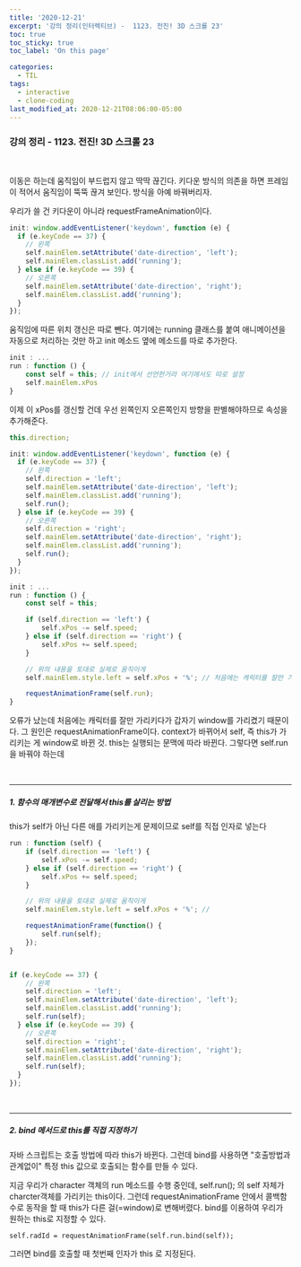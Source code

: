 ```yaml
---
title: '2020-12-21'
excerpt: '강의 정리(인터렉티브) -  1123. 전진! 3D 스크롤 23'
toc: true
toc_sticky: true
toc_label: 'On this page'

categories:
  - TIL
tags:
  - interactive
  - clone-coding
last_modified_at: 2020-12-21T08:06:00-05:00
---
```


### 강의 정리 - 1123. 전진! 3D 스크롤 23

<br />

이동은 하는데 움직임이 부드럽지 않고 딱딱 끊긴다. 키다운 방식의 의존을 하면 프레임이 적어서 움직임이 뚝뚝 끊겨 보인다. 방식을 아예 바꿔버리자.

우리가 쓸 건 키다운이 아니라 requestFrameAnimation이다.

```javascript
init: window.addEventListener('keydown', function (e) {
  if (e.keyCode == 37) {
    // 왼쪽
    self.mainElem.setAttribute('date-direction', 'left');
    self.mainElem.classList.add('running');
  } else if (e.keyCode == 39) {
    // 오른쪽
    self.mainElem.setAttribute('date-direction', 'right');
    self.mainElem.classList.add('running');
  }
});
```

움직임에 따른 위치 갱신은 따로 뺀다. 여기에는 running 클래스를 붙여 애니메이션을 자동으로 처리하는 것만 하고 init 메소드 옆에 메소드를 따로 추가한다.

```javascript
init : ...
run : function () {
    const self = this; // init에서 선언한거라 여기에서도 따로 설정
    self.mainElem.xPos
}
```

이제 이 xPos를 갱신할 건데 우선 왼쪽인지 오른쪽인지 방향을 판별해야하므로 속성을 추가해준다.

```javascript
this.direction;

init: window.addEventListener('keydown', function (e) {
  if (e.keyCode == 37) {
    // 왼쪽
    self.direction = 'left';
    self.mainElem.setAttribute('date-direction', 'left');
    self.mainElem.classList.add('running');
    self.run();
  } else if (e.keyCode == 39) {
    // 오른쪽
    self.direction = 'right';
    self.mainElem.setAttribute('date-direction', 'right');
    self.mainElem.classList.add('running');
    self.run();
  }
});
```

```javascript
init : ...
run : function () {
    const self = this;

    if (self.direction == 'left') {
        self.xPos -= self.speed;
    } else if (self.direction == 'right') {
        self.xPos += self.speed;
    }

    // 위의 내용을 토대로 실제로 움직이게
    self.mainElem.style.left = self.xPos + '%'; // 처음에는 캐릭터를 잘만 가리키다가 갑자기 window를 가리킴

    requestAnimationFrame(self.run);
}
```

오류가 났는데 처음에는 캐릭터를 잘만 가리키다가 갑자기 window를 가리켰기 때문이다. 그 원인은 requestAnimationFrame이다. context가 바뀌어서 self, 즉 this가 가리키는 게 window로 바뀐 것. this는 실행되는 문맥에 따라 바뀐다. 그렇다면 self.run을 바꿔야 하는데

<br />

---

##### 1. 함수의 매개변수로 전달해서 this를 살리는 방법

this가 self가 아닌 다른 애를 가리키는게 문제이므로 self를 직접 인자로 넣는다

```javascript
run : function (self) {
    if (self.direction == 'left') {
        self.xPos -= self.speed;
    } else if (self.direction == 'right') {
        self.xPos += self.speed;
    }

    // 위의 내용을 토대로 실제로 움직이게
    self.mainElem.style.left = self.xPos + '%'; //

    requestAnimationFrame(function() {
        self.run(self);
    });
}


if (e.keyCode == 37) {
    // 왼쪽
    self.direction = 'left';
    self.mainElem.setAttribute('date-direction', 'left');
    self.mainElem.classList.add('running');
    self.run(self);
  } else if (e.keyCode == 39) {
    // 오른쪽
    self.direction = 'right';
    self.mainElem.setAttribute('date-direction', 'right');
    self.mainElem.classList.add('running');
    self.run(self);
  }
});
```

<br />

---

##### 2. bind 메서드로 this를 직접 지정하기

자바 스크립트는 호출 방법에 따라 this가 바뀐다. 그런데 bind를 사용하면 "호출방법과 관계없이" 특정 this 값으로 호출되는 함수를 만들 수 있다.

지금 우리가 character 객체의 run 메소드를 수행 중인데, self.run(); 의 self 자체가 charcter객체를 가리키는 this이다. 그런데 requestAnimationFrame 안에서 콜백함수로 동작을 할 때 this가 다른 걸(=window)로 변해버렸다. bind를 이용하여 우리가 원하는 this로 지정할 수 있다.

```
self.radId = requestAnimationFrame(self.run.bind(self));
```

그러면 bind를 호출할 때 첫번째 인자가 this 로 지정된다.
